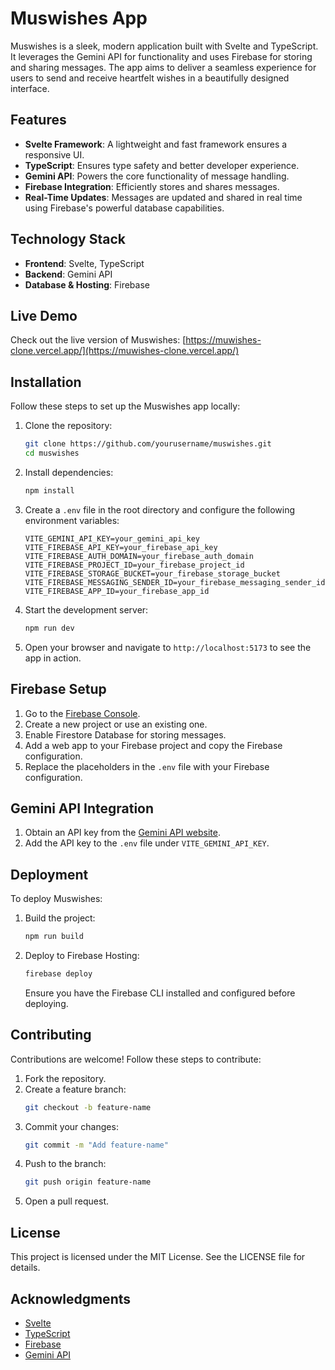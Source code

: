 # Muswishes App

Muswishes is a sleek, modern application built with Svelte and TypeScript. It leverages the Gemini API for functionality and uses Firebase for storing and sharing messages. The app aims to deliver a seamless experience for users to send and receive heartfelt wishes in a beautifully designed interface.

## Features

- **Svelte Framework**: A lightweight and fast framework ensures a responsive UI.
- **TypeScript**: Ensures type safety and better developer experience.
- **Gemini API**: Powers the core functionality of message handling.
- **Firebase Integration**: Efficiently stores and shares messages.
- **Real-Time Updates**: Messages are updated and shared in real time using Firebase's powerful database capabilities.

## Technology Stack

- **Frontend**: Svelte, TypeScript
- **Backend**: Gemini API
- **Database & Hosting**: Firebase

## Live Demo

Check out the live version of Muswishes: [https://muwishes-clone.vercel.app/](https://muwishes-clone.vercel.app/)

## Installation

Follow these steps to set up the Muswishes app locally:

1. Clone the repository:
   ```bash
   git clone https://github.com/yourusername/muswishes.git
   cd muswishes
   ```

2. Install dependencies:
   ```bash
   npm install
   ```

3. Create a `.env` file in the root directory and configure the following environment variables:
   ```env
   VITE_GEMINI_API_KEY=your_gemini_api_key
   VITE_FIREBASE_API_KEY=your_firebase_api_key
   VITE_FIREBASE_AUTH_DOMAIN=your_firebase_auth_domain
   VITE_FIREBASE_PROJECT_ID=your_firebase_project_id
   VITE_FIREBASE_STORAGE_BUCKET=your_firebase_storage_bucket
   VITE_FIREBASE_MESSAGING_SENDER_ID=your_firebase_messaging_sender_id
   VITE_FIREBASE_APP_ID=your_firebase_app_id
   ```

4. Start the development server:
   ```bash
   npm run dev
   ```

5. Open your browser and navigate to `http://localhost:5173` to see the app in action.

## Firebase Setup

1. Go to the [Firebase Console](https://console.firebase.google.com/).
2. Create a new project or use an existing one.
3. Enable Firestore Database for storing messages.
4. Add a web app to your Firebase project and copy the Firebase configuration.
5. Replace the placeholders in the `.env` file with your Firebase configuration.

## Gemini API Integration

1. Obtain an API key from the [Gemini API website](https://geminiapi.com/).
2. Add the API key to the `.env` file under `VITE_GEMINI_API_KEY`.

## Deployment

To deploy Muswishes:

1. Build the project:
   ```bash
   npm run build
   ```

2. Deploy to Firebase Hosting:
   ```bash
   firebase deploy
   ```

   Ensure you have the Firebase CLI installed and configured before deploying.

## Contributing

Contributions are welcome! Follow these steps to contribute:

1. Fork the repository.
2. Create a feature branch:
   ```bash
   git checkout -b feature-name
   ```
3. Commit your changes:
   ```bash
   git commit -m "Add feature-name"
   ```
4. Push to the branch:
   ```bash
   git push origin feature-name
   ```
5. Open a pull request.

## License

This project is licensed under the MIT License. See the LICENSE file for details.

## Acknowledgments

- [Svelte](https://svelte.dev/)
- [TypeScript](https://www.typescriptlang.org/)
- [Firebase](https://firebase.google.com/)
- [Gemini API](https://geminiapi.com/)

